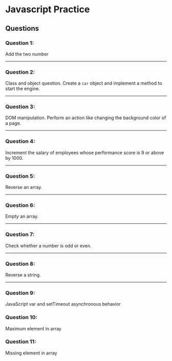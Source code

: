 # Javascript Practice

## Questions

### **Question 1:**

Add the two number

---

### **Question 2:**

Class and object question. Create a `car` object and implement a method to start the engine.

---

### **Question 3:**

DOM manipulation. Perform an action like changing the background color of a page.

---

### **Question 4:**

Increment the salary of employees whose performance score is 9 or above by 1000.

---

### **Question 5:**

Reverse an array.

---

### **Question 6:**

Empty an array.

---

### **Question 7:**

Check whether a number is odd or even.

---

### **Question 8:**

Reverse a string.

---

### **Question 9:**

JavaScript var and setTimeout asynchronous behavior

### **Question 10:**

Maximum element in array

### **Question 11:**

Missing element in array




